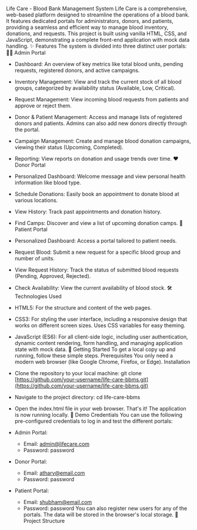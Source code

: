 Life Care - Blood Bank Management System
Life Care is a comprehensive, web-based platform designed to streamline the operations of a blood bank. It features dedicated portals for administrators, donors, and patients, providing a seamless and efficient way to manage blood inventory, donations, and requests. This project is built using vanilla HTML, CSS, and JavaScript, demonstrating a complete front-end application with mock data handling.
✨ Features
The system is divided into three distinct user portals:
👨‍💼 Admin Portal
 * Dashboard: An overview of key metrics like total blood units, pending requests, registered donors, and active campaigns.
 * Inventory Management: View and track the current stock of all blood groups, categorized by availability status (Available, Low, Critical).
 * Request Management: View incoming blood requests from patients and approve or reject them.
 * Donor & Patient Management: Access and manage lists of registered donors and patients. Admins can also add new donors directly through the portal.
 * Campaign Management: Create and manage blood donation campaigns, viewing their status (Upcoming, Completed).
 * Reporting: View reports on donation and usage trends over time.
❤️ Donor Portal
 * Personalized Dashboard: Welcome message and view personal health information like blood type.
 * Schedule Donations: Easily book an appointment to donate blood at various locations.
 * View History: Track past appointments and donation history.
 * Find Camps: Discover and view a list of upcoming donation camps.
🏥 Patient Portal
 * Personalized Dashboard: Access a portal tailored to patient needs.
 * Request Blood: Submit a new request for a specific blood group and number of units.
 * View Request History: Track the status of submitted blood requests (Pending, Approved, Rejected).
 * Check Availability: View the current availability of blood stock.
🛠️ Technologies Used
 * HTML5: For the structure and content of the web pages.
 * CSS3: For styling the user interface, including a responsive design that works on different screen sizes. Uses CSS variables for easy theming.
 * JavaScript (ES6): For all client-side logic, including user authentication, dynamic content rendering, form handling, and managing application state with mock data.
🚀 Getting Started
To get a local copy up and running, follow these simple steps.
Prerequisites
You only need a modern web browser (like Google Chrome, Firefox, or Edge).
Installation
 * Clone the repository to your local machine:
   git clone [https://github.com/your-username/life-care-bbms.git](https://github.com/your-username/life-care-bbms.git)

 * Navigate to the project directory:
   cd life-care-bbms

 * Open the index.html file in your web browser.
That's it! The application is now running locally.
🔑 Demo Credentials
You can use the following pre-configured credentials to log in and test the different portals:
 * Admin Portal:
   * Email: admin@lifecare.com
   * Password: password
 * Donor Portal:
   * Email: atharv@email.com
   * Password: password
 * Patient Portal:
   * Email: shubham@email.com
   * Password: password
You can also register new users for any of the portals. The data will be stored in the browser's local storage.
📂 Project Structure
